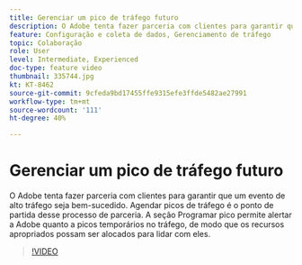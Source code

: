 ```yaml
---
title: Gerenciar um pico de tráfego futuro
description: O Adobe tenta fazer parceria com clientes para garantir que um evento de alto tráfego seja bem-sucedido. Agendar picos de tráfego é o ponto de partida desse processo de parceria. A seção Programar pico permite alertar a Adobe quanto a picos temporários no tráfego, de modo que os recursos apropriados possam ser alocados para lidar com eles.
feature: Configuração e coleta de dados, Gerenciamento de tráfego
topic: Colaboração
role: User
level: Intermediate, Experienced
doc-type: feature video
thumbnail: 335744.jpg
kt: KT-8462
source-git-commit: 9cfeda9bd17455ffe9315efe3ffde5482ae27991
workflow-type: tm+mt
source-wordcount: '111'
ht-degree: 40%

---
```



# Gerenciar um pico de tráfego futuro

O Adobe tenta fazer parceria com clientes para garantir que um evento de alto tráfego seja bem-sucedido. Agendar picos de tráfego é o ponto de partida desse processo de parceria. A seção Programar pico permite alertar a Adobe quanto a picos temporários no tráfego, de modo que os recursos apropriados possam ser alocados para lidar com eles.


>[!VIDEO](https://video.tv.adobe.com/v/335744/?quality=12&learn=on)